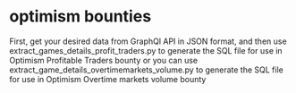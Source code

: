 # optimism bounties
First, get your desired data from GraphQl API in JSON format, and then use extract_games_details_profit_traders.py to generate the SQL file for use in Optimism Profitable Traders bounty or you can use extract_game_details_overtimemarkets_volume.py to generate the SQL file for use in Optimism Overtime markets volume bounty
